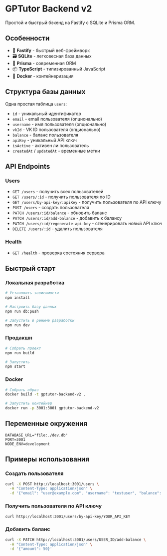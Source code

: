 # GPTutor Backend v2

Простой и быстрый бэкенд на Fastify с SQLite и Prisma ORM.

## Особенности

- 🚀 **Fastify** - быстрый веб-фреймворк
- 🗃️ **SQLite** - легковесная база данных
- 🔧 **Prisma** - современная ORM
- 📦 **TypeScript** - типизированный JavaScript
- 🐳 **Docker** - контейнеризация

## Структура базы данных

Одна простая таблица `users`:
- `id` - уникальный идентификатор
- `email` - email пользователя (опционально)
- `username` - имя пользователя (опционально)
- `vkId` - VK ID пользователя (опционально)
- `balance` - баланс пользователя
- `apiKey` - уникальный API ключ
- `isActive` - активен ли пользователь
- `createdAt` / `updatedAt` - временные метки

## API Endpoints

### Users
- `GET /users` - получить всех пользователей
- `GET /users/:id` - получить пользователя по ID
- `GET /users/by-api-key/:apiKey` - получить пользователя по API ключу
- `POST /users` - создать пользователя
- `PATCH /users/:id/balance` - обновить баланс
- `PATCH /users/:id/add-balance` - добавить к балансу
- `PATCH /users/:id/regenerate-api-key` - сгенерировать новый API ключ
- `DELETE /users/:id` - удалить пользователя

### Health
- `GET /health` - проверка состояния сервера

## Быстрый старт

### Локальная разработка

```bash
# Установить зависимости
npm install

# Настроить базу данных
npm run db:push

# Запустить в режиме разработки
npm run dev
```

### Продакшн

```bash
# Собрать проект
npm run build

# Запустить
npm start
```

### Docker

```bash
# Собрать образ
docker build -t gptutor-backend-v2 .

# Запустить контейнер
docker run -p 3001:3001 gptutor-backend-v2
```

## Переменные окружения

```env
DATABASE_URL="file:./dev.db"
PORT=3001
NODE_ENV=development
```

## Примеры использования

### Создать пользователя
```bash
curl -X POST http://localhost:3001/users \
  -H "Content-Type: application/json" \
  -d '{"email": "user@example.com", "username": "testuser", "balance": 100}'
```

### Получить пользователя по API ключу
```bash
curl http://localhost:3001/users/by-api-key/YOUR_API_KEY
```

### Добавить баланс
```bash
curl -X PATCH http://localhost:3001/users/USER_ID/add-balance \
  -H "Content-Type: application/json" \
  -d '{"amount": 50}'
```



